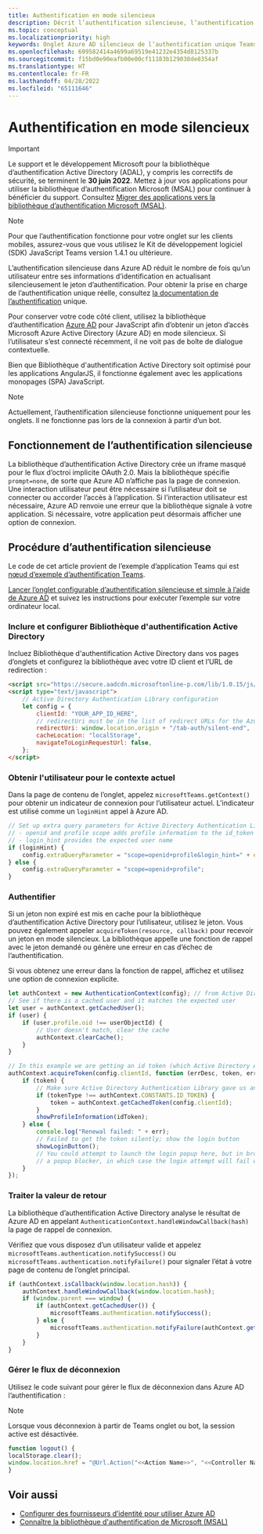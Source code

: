 ```yaml
---
title: Authentification en mode silencieux
description: Décrit l’authentification silencieuse, l’authentification unique Azure AD pour les onglets
ms.topic: conceptual
ms.localizationpriority: high
keywords: Onglet Azure AD silencieux de l’authentification unique Teams
ms.openlocfilehash: 699582414a4699a69519e41232e4354d8125337b
ms.sourcegitcommit: f15bd0e90eafb00e00cf11183b129038de8354af
ms.translationtype: HT
ms.contentlocale: fr-FR
ms.lasthandoff: 04/28/2022
ms.locfileid: "65111646"
---
```

# <a name="silent-authentication"></a>Authentification en mode silencieux

> [!IMPORTANT]
> Le support et le développement Microsoft pour la bibliothèque d’authentification Active Directory (ADAL), y compris les correctifs de sécurité, se terminent le **30 juin 2022**. Mettez à jour vos applications pour utiliser la bibliothèque d’authentification Microsoft (MSAL) pour continuer à bénéficier du support. Consultez [Migrer des applications vers la bibliothèque d’authentification Microsoft (MSAL)](/azure/active-directory/develop/msal-migration).

> [!NOTE]
> Pour que l’authentification fonctionne pour votre onglet sur les clients mobiles, assurez-vous que vous utilisez le Kit de développement logiciel (SDK) JavaScript Teams version 1.4.1 ou ultérieure.

L’authentification silencieuse dans Azure AD réduit le nombre de fois qu’un utilisateur entre ses informations d’identification en actualisant silencieusement le jeton d’authentification. Pour obtenir la prise en charge de l’authentification unique réelle, consultez [la documentation de l’authentification](~/tabs/how-to/authentication/auth-aad-sso.md) unique.

Pour conserver votre code côté client, utilisez la bibliothèque d’authentification [Azure AD](/azure/active-directory/develop/active-directory-authentication-libraries) pour JavaScript afin d’obtenir un jeton d’accès Microsoft Azure Active Directory (Azure AD) en mode silencieux. Si l’utilisateur s’est connecté récemment, il ne voit pas de boîte de dialogue contextuelle.

Bien que Bibliothèque d'authentification Active Directory soit optimisé pour les applications AngularJS, il fonctionne également avec les applications monopages (SPA) JavaScript.

> [!NOTE]
> Actuellement, l’authentification silencieuse fonctionne uniquement pour les onglets. Il ne fonctionne pas lors de la connexion à partir d’un bot.

## <a name="how-silent-authentication-works"></a>Fonctionnement de l’authentification silencieuse

La bibliothèque d’authentification Active Directory crée un iframe masqué pour le flux d’octroi implicite OAuth 2.0. Mais la bibliothèque spécifie `prompt=none`, de sorte que Azure AD n’affiche pas la page de connexion. Une interaction utilisateur peut être nécessaire si l’utilisateur doit se connecter ou accorder l’accès à l’application. Si l’interaction utilisateur est nécessaire, Azure AD renvoie une erreur que la bibliothèque signale à votre application. Si nécessaire, votre application peut désormais afficher une option de connexion.

## <a name="how-to-do-silent-authentication"></a>Procédure d’authentification silencieuse

Le code de cet article provient de l’exemple d’application Teams qui est [nœud d’exemple d’authentification Teams](https://github.com/OfficeDev/Microsoft-Teams-Samples/blob/main/samples/app-auth/nodejs/src/views/tab/silent/silent.hbs).

[Lancer l’onglet configurable d’authentification silencieuse et simple à l’aide de Azure AD](https://github.com/OfficeDev/Microsoft-Teams-Samples/tree/main/samples/tab-channel-group-config-page-auth/csharp) et suivez les instructions pour exécuter l’exemple sur votre ordinateur local.

### <a name="include-and-configure-active-directory-authentication-library"></a>Inclure et configurer Bibliothèque d'authentification Active Directory

Incluez Bibliothèque d'authentification Active Directory dans vos pages d’onglets et configurez la bibliothèque avec votre ID client et l’URL de redirection :

```html
<script src="https://secure.aadcdn.microsoftonline-p.com/lib/1.0.15/js/adal.min.js" integrity="sha384-lIk8T3uMxKqXQVVfFbiw0K/Nq+kt1P3NtGt/pNexiDby2rKU6xnDY8p16gIwKqgI" crossorigin="anonymous"></script>
<script type="text/javascript">
    // Active Directory Authentication Library configuration
    let config = {
        clientId: "YOUR_APP_ID_HERE",
        // redirectUri must be in the list of redirect URLs for the Azure AD app
        redirectUri: window.location.origin + "/tab-auth/silent-end",
        cacheLocation: "localStorage",
        navigateToLoginRequestUrl: false,
    };
</script>
```

### <a name="get-the-user-context"></a>Obtenir l'utilisateur pour le contexte actuel

Dans la page de contenu de l’onglet, appelez `microsoftTeams.getContext()` pour obtenir un indicateur de connexion pour l’utilisateur actuel. L’indicateur est utilisé comme un `loginHint` appel à Azure AD.

```javascript
// Set up extra query parameters for Active Directory Authentication Library
// - openid and profile scope adds profile information to the id_token
// - login_hint provides the expected user name
if (loginHint) {
    config.extraQueryParameter = "scope=openid+profile&login_hint=" + encodeURIComponent(loginHint);
} else {
    config.extraQueryParameter = "scope=openid+profile";
}
```

### <a name="authenticate"></a>Authentifier

Si un jeton non expiré est mis en cache pour la bibliothèque d’authentification Active Directory pour l’utilisateur, utilisez le jeton. Vous pouvez également appeler `acquireToken(resource, callback)` pour recevoir un jeton en mode silencieux. La bibliothèque appelle une fonction de rappel avec le jeton demandé ou génère une erreur en cas d’échec de l’authentification.

Si vous obtenez une erreur dans la fonction de rappel, affichez et utilisez une option de connexion explicite.

```javascript
let authContext = new AuthenticationContext(config); // from Active Directory Authentication Library
// See if there is a cached user and it matches the expected user
let user = authContext.getCachedUser();
if (user) {
    if (user.profile.oid !== userObjectId) {
        // User doesn't match, clear the cache
        authContext.clearCache();
    }
}

// In this example we are getting an id token (which Active Directory Authentication Library returns if we ask for resource = clientId)
authContext.acquireToken(config.clientId, function (errDesc, token, err, tokenType) {
    if (token) {
        // Make sure Active Directory Authentication Library gave us an ID token
        if (tokenType !== authContext.CONSTANTS.ID_TOKEN) {
            token = authContext.getCachedToken(config.clientId);
        }
        showProfileInformation(idToken);
    } else {
        console.log("Renewal failed: " + err);
        // Failed to get the token silently; show the login button
        showLoginButton();
        // You could attempt to launch the login popup here, but in browsers this could be blocked by
        // a popup blocker, in which case the login attempt will fail with the reason FailedToOpenWindow.
    }
});
```

### <a name="process-the-return-value"></a>Traiter la valeur de retour

La bibliothèque d’authentification Active Directory analyse le résultat de Azure AD en appelant `AuthenticationContext.handleWindowCallback(hash)` la page de rappel de connexion.

Vérifiez que vous disposez d’un utilisateur valide et appelez `microsoftTeams.authentication.notifySuccess()` ou `microsoftTeams.authentication.notifyFailure()` pour signaler l’état à votre page de contenu de l’onglet principal.

```javascript
if (authContext.isCallback(window.location.hash)) {
    authContext.handleWindowCallback(window.location.hash);
    if (window.parent === window) {
        if (authContext.getCachedUser()) {
            microsoftTeams.authentication.notifySuccess();
        } else {
            microsoftTeams.authentication.notifyFailure(authContext.getLoginError());
        }
    }
}
```

### <a name="handle-the-sign-out-flow"></a>Gérer le flux de déconnexion

Utilisez le code suivant pour gérer le flux de déconnexion dans Azure AD l’authentification :

> [!NOTE]
> Lorsque vous déconnexion à partir de Teams onglet ou bot, la session active est désactivée.

```javascript
function logout() {
localStorage.clear();
window.location.href = "@Url.Action("<<Action Name>>", "<<Controller Name>>")";
}
```

## <a name="see-also"></a>Voir aussi

* [Configurer des fournisseurs d’identité pour utiliser Azure AD](../../../concepts/authentication/configure-identity-provider.md)
* [Connaître la bibliothèque d'authentification de Microsoft (MSAL)](/azure/active-directory/develop/msal-overview) 
